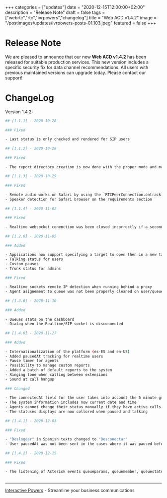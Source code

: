 +++
categories = ["updates"]
date = "2020-12-15T12:00:00+02:00"
description = "Release Note"
draft = false
tags = ["webrtc","rtc","ivrpowers","changelog"]
title = "Web ACD v1.4.2"
image = "/postimages/updates/ivrpowers-posts-01.103.jpeg"
featured = false
+++

# Release Note

We are pleased to announce that our new **Web ACD v1.4.2** has been released for suitable production services. This new version includes a specific security fix for data channel recommendations.  All users with previous maintained versions can upgrade today. Please contact our support!

# ChangeLog

Version 1.4.2:

```bash
## [1.1.1] - 2020-10-28
​
### Fixed
​
- Last status is only checked and rendered for SIP users
​
## [1.1.2] - 2020-10-28
​
### Fixed
​
- The report directory creation is now done with the proper mode and mask
​
## [1.1.3] - 2020-10-29
​
### Fixed
​
- Remote audio works on Safari by using the `RTCPeerConnection.ontrack` event
- Speaker detection for Safari browser on the requirements section
​
## [1.1.4] - 2020-11-02
​
### Fixed
​
- Realtime websocket conenction was been closed incorrectly if a second user session was opened
​
## [1.2.0] - 2020-11-05
​
### Added
​
- Applications now support specifying a target to open then in a new tab or embedded in the web panel
- Talking status for users
- Custom pauses
- Trunk status for admins
​
### Fixed
​
- Realtime sockets remote IP detection when running behind a proxy
- Agent asignement to queue was not been properly cleaned on user/queue deletion
​
## [1.3.0] - 2020-11-10
​
### Added
​
- Queues stats on the dashboard
- Dialog when the Realtime/SIP socket is disconnected
​
## [1.4.0] - 2020-11-27
​
### Added
​
- Internationalization of the platform (es-ES and en-US)
- Added pausedAt tracking for realtime users
- Pause timer for agents
- Possibility to manage custom reports
- Added a batch of default reports to the system
- Ringing tone when calling between extensions
- Sound at call hangup
​
### Changed
​
- The connectedAt field for the user takes into account the 5 minute grace period for reconnections
- The system information includes now current date and time
- Agents cannot change their status manually if they have active calls
- The statuses displays are now collored when paused and talking
​
## [1.4.1] - 2020-12-03
​
### Fixed
​
- "Deslogear" in Spanish texts changed to "Desconectar"
- User pausedAt was not been sent in the cases where it was paused before desconnecting
​
## [1.4.2] - 2020-12-15
​
### Fixed
​
- The listening of Asterisk events queueparams, queuemember, queuestatuscomplete, queuesummary and queuesummarycomplete are bound to the originator action ID
​
```

---
[Interactive Powers](http://www.ivrpowers.com/) - Streamline your business communications

